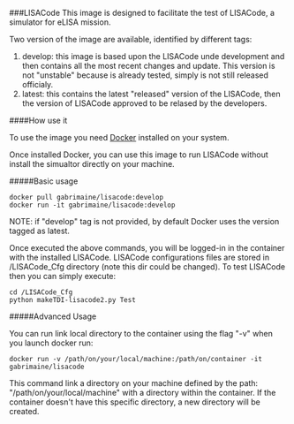 ###LISACode
This image is designed to facilitate the test of LISACode, a simulator for eLISA mission. 

Two version of the image are available, identified by different tags: 

1. develop: this image is based upon the LISACode unde development and then contains all the most recent changes and update. This version is not "unstable" because is already tested, simply is not still released officialy.  
2. latest: this contains the latest "released" version of the LISACode, then the version of LISACode approved to be relased by the developers.  
 

####How use it

To use the image you need [Docker](http://docker.io) installed on your system. 

Once installed Docker, you can use this image to run LISACode without install the simualtor directly on your machine.

#####Basic usage

	docker pull gabrimaine/lisacode:develop
	docker run -it gabrimaine/lisacode:develop

NOTE: if "develop" tag  is not provided, by default Docker uses the version tagged as latest.

Once executed the above commands, you will be logged-in in the container with the installed LISACode. 
LISACode configurations files are stored in /LISACode\_Cfg directory (note this dir could be changed). 
To test LISACode then you can simply execute:
	
	cd /LISACode_Cfg
	python makeTDI-lisacode2.py Test

#####Advanced Usage

You can run link local directory to the container using the flag "-v" when you launch docker run:

	docker run -v /path/on/your/local/machine:/path/on/container -it gabrimaine/lisacode

This command link a directory on your machine defined by the path: "/path/on/your/local/machine" with a directory within the container. If the container doesn't have this specific directory, a new directory will be created. 
